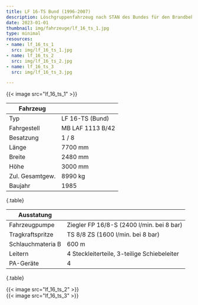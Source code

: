```yaml
---
title: LF 16-TS Bund (1996-2007)
description: Löschgruppenfahrzeug nach STAN des Bundes für den Brandbekämpfungseinsatz mit Gruppenbesatzung
date: 2023-01-01
thumbnail: img/fahrzeuge/lf_16_ts_1.jpg
type: minimal
resources:
- name: lf_16_ts_1
  src: img/lf_16_ts_1.jpg
- name: lf_16_ts_2
  src: img/lf_16_ts_2.jpg
- name: lf_16_ts_3
  src: img/lf_16_ts_3.jpg

---
```


{{< image src="lf_16_ts_1" >}}  

| Fahrzeug        |                  |
| --------------- | ---------------- |
| Typ             | LF 16-TS (Bund)  |
| Fahrgestell     | MB LAF 1113 B/42 |
| Besatzung       | 1 / 8            |
| Länge           | 7700 mm          |
| Breite          | 2480 mm          |
| Höhe            | 3000 mm          |
| Zul. Gesamtgew. | 8990 kg          |
| Baujahr         | 1985             |
{.table}

| Ausstatung        |                                             |
| ----------------- | ------------------------------------------- |
| Fahrzeugpumpe     | Ziegler FP 16/8-S (2400 l/min. bei 8 bar)   |
| Tragkraftspritze  | TS 8/8 ZS (1600 l/min. bei 8 bar)           |
| Schlauchmateria B | 600 m                                       |
| Leitern           | 4 Steckleiterteile, 3-teilige Schiebeleiter |
| PA-Geräte         | 4                                           |
{.table}


{{< image src="lf_16_ts_2" >}}  
{{< image src="lf_16_ts_3" >}}  
